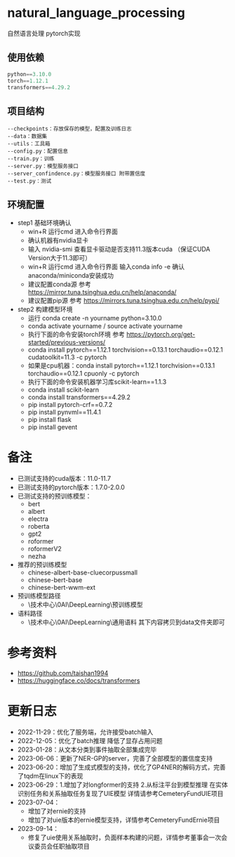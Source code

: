 # natural_language_processing
自然语言处理 pytorch实现

## 使用依赖

```python
python==3.10.0
torch==1.12.1
transformers==4.29.2
```

## 项目结构

```
--checkpoints：存放保存的模型，配置及训练日志
--data：数据集
--utils：工具箱
--config.py：配置信息
--train.py：训练
--server.py：模型服务接口
--server_confindence.py：模型服务接口 附带置信度
--test.py：测试
```

## 环境配置
- step1 基础环境确认
  - win+R 运行cmd 进入命令行界面
  - 确认机器有nvidia显卡
  - 输入 nvidia-smi 查看显卡驱动是否支持11.3版本cuda （保证CUDA Version大于11.3即可）
  - win+R 运行cmd 进入命令行界面 输入conda info -e 确认anaconda/miniconda安装成功
  - 建议配置conda源 参考 https://mirror.tuna.tsinghua.edu.cn/help/anaconda/
  - 建议配置pip源   参考 https://mirrors.tuna.tsinghua.edu.cn/help/pypi/
- step2 构建模型环境
  - 运行 conda create -n yourname python=3.10.0
  - conda activate yourname / source activate yourname
  - 执行下面的命令安装torch环境 参考 https://pytorch.org/get-started/previous-versions/
  - conda install pytorch==1.12.1 torchvision==0.13.1 torchaudio==0.12.1 cudatoolkit=11.3 -c pytorch
  - 如果是cpu机器：conda install pytorch==1.12.1 torchvision==0.13.1 torchaudio==0.12.1 cpuonly -c pytorch
  - 执行下面的命令安装机器学习库scikit-learn==1.1.3
  - conda install scikit-learn
  - conda install transformers==4.29.2
  - pip install pytorch-crf==0.7.2
  - pip install pynvml==11.4.1
  - pip install flask
  - pip install gevent
 # 备注
 - 已测试支持的cuda版本：11.0-11.7
 - 已测试支持的pytorch版本：1.7.0-2.0.0
 - 已测试支持的预训练模型：
    - bert
    - albert
    - electra
    - roberta
    - gpt2
    - roformer
    - roformerV2
    - nezha
 - 推荐的预训练模型
    - chinese-albert-base-cluecorpussmall
    - chinese-bert-base
    - chinese-bert-wwm-ext
 - 预训练模型路径
    - \技术中心\0AI\DeepLearning\预训练模型
 - 语料路径
    - \技术中心\0AI\DeepLearning\通用语料 其下内容拷贝到data文件夹即可
    
 # 参考资料
 - https://github.com/taishan1994
 - https://huggingface.co/docs/transformers

 # 更新日志
 - 2022-11-29：优化了服务端，允许接受batch输入
 - 2022-12-05：优化了batch推理 降低了显存占用问题
 - 2023-01-28：从文本分类到事件抽取全部集成完毕
 - 2023-06-06：更新了NER-GP的server，完善了全部模型的置信度支持
 - 2023-06-20：增加了生成式模型的支持，优化了GP4NER的解码方式，完善了tqdm在linux下的表现
 - 2023-06-29：1.增加了对longformer的支持 2.从标注平台到模型推理 在实体识别任务和关系抽取任务复现了UIE模型 详情请参考CemeteryFundUIE项目
 - 2023-07-04：
     - 增加了对ernie的支持
     - 增加了对uie版本的ernie模型支持，详情参考CemeteryFundErnie项目
 - 2023-09-14：
     - 修复了uie使用关系抽取时，负面样本构建的问题，详情参考董事会一次会议委员会任职抽取项目
